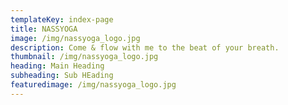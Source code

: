 ```yaml
---
templateKey: index-page
title: NASSYOGA 
image: /img/nassyoga_logo.jpg
description: Come & flow with me to the beat of your breath.
thumbnail: /img/nassyoga_logo.jpg
heading: Main Heading
subheading: Sub HEading
featuredimage: /img/nassyoga_logo.jpg
---
```

